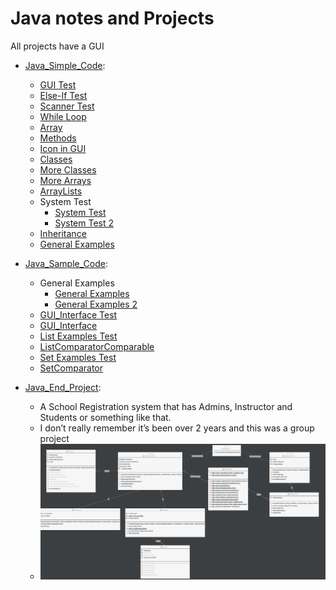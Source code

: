 # Java notes and Projects

All projects have a GUI

- [Java_Simple_Code](/Java_Simple_Code):
  - [GUI Test](/Java_Simple_Code/L1_Gui_Test)
  - [Else-If Test](/Java_Simple_Code/L2_Else_IF_Test)
  - [Scanner Test](/Java_Simple_Code/L2_Scanner_Test)
  - [While Loop](/Java_Simple_Code/L2_WhileLoop_Test)
  - [Array](/Java_Simple_Code/L3_array_Test)
  - [Methods](/Java_Simple_Code/L3_Method_test)
  - [Icon in GUI](/Java_Simple_Code/L4_IconGUI_Test)
  - [Classes](/Java_Simple_Code/L5_Classes_test)
  - [More Classes](/Java_Simple_Code/L5_MoreCLasses_test)
  - [More Arrays](/Java_Simple_Code/L10_with_Array_demo)
  - [ArrayLists](/Java_Simple_Code/L10_With_ArrayList_demo)
  - System Test
    - [System Test](/Java_Simple_Code/L11_Syetem_Class_demo)
    - [System Test 2](/Java_Simple_Code/L11_SystemClass2_demo)
  - [Inheritance](/Java_Simple_Code/L12_Inheritance_demo)
  - [General Examples](/Java_Simple_Code/L12_Examples_demo)
  
- [Java_Sample_Code](/Java_Sample_Code):
  - General Examples
    - [General Examples](/Java_Sample_Code/L13_MoreExampls_demo)
    - [General Examples 2](/Java_Sample_Code/L14_MoreStuff_demo)
  - [GUI_Interface Test](/Java_Sample_Code/L15_GUI_Interface_Test_demo)
  - [GUI_Interface](/Java_Sample_Code/L15_Interface_Test_demo)
  - [List Examples Test](/Java_Sample_Code/ListExamples_test)
  - [ListComparatorComparable](/Java_Sample_Code/ListComparatorComparable_demo)
  - [Set Examples Test](/Java_Sample_Code/SetExamples_demo)
  - [SetComparator](/Java_Sample_Code/SetComparator_Test)
  
- [Java_End_Project](/Java_End_Project):
  - A School Registration system that has Admins, Instructor and Students or something like that.
  - I don’t really remember it’s been over 2 years and this was a group project
  - ![alt text](https://github.com/omerwwazap/Java-Projects/blob/master/Java_End_Project/FinalUML.png "Class Diagram")
